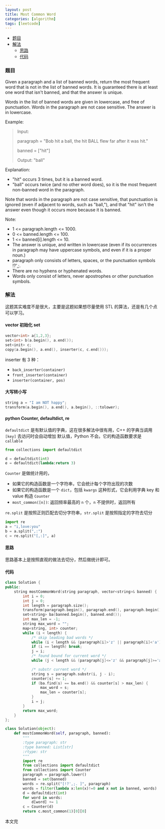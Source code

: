 ```yaml
---
layout: post
title: Most Common Word
categories: [algorithm]
tags: [leetcode]
---
```


+ [题目](#problem)
+ [解法](#solution)
  + [思路](#way)
  + [代码](#code)


<a id="problem"></a>

### 题目

Given a paragraph and a list of banned words, return the most frequent word that is not in the
 list of banned words.  It is guaranteed there is at least one word that isn't banned,
 and that the answer is unique.

Words in the list of banned words are given in lowercase, and free of punctuation.
 Words in the paragraph are not case sensitive.  The answer is in lowercase.

Example:

> Input:
>
> paragraph = "Bob hit a ball, the hit BALL flew far after it was hit."
>
> banned = ["hit"]
>
> Output: "ball"

Explanation:

+ "hit" occurs 3 times, but it is a banned word.
+ "ball" occurs twice (and no other word does),
  so it is the most frequent non-banned word in the paragraph.

Note that words in the paragraph are not case sensitive,
that punctuation is ignored (even if adjacent to words, such as "ball,"),
and that "hit" isn't the answer even though it occurs more because it is banned.

Note:

+ 1 <= paragraph.length <= 1000.
+ 0 <= banned.length <= 100.
+ 1 <= banned[i].length <= 10.
+ The answer is unique, and written in lowercase (even if its occurrences in
  paragraph may have uppercase symbols, and even if it is a proper noun.)
+ paragraph only consists of letters, spaces, or the punctuation symbols !?',;.
+ There are no hyphens or hyphenated words.
+ Words only consist of letters, never apostrophes or other punctuation symbols.

<a id="solution"></a>

### 解法

这题其实难度不是很大，主要是这题如果想尽量使用 STL 的算法，还是有几个点可以学习。

#### vector 初始化 set

```cpp
vector<int> a{1,2,3};
set<int> b(a.begin(), a.end());
set<init> c;
copy(a.begin(), a.end(), inserter(c, c.end()));
```

inserter 有 3 种：

+ `back_inserter(container)`
+ `front_inserter(container)`
+ `inserter(container, pos)`

#### 大写转小写

```cpp
string a = "I am NOT happy";
transform(a.begin(), a.end(), a.begin(), ::tolower);
```

#### python Counter, defaultdict, re

`defaultdict` 是有默认值的字典，这在很多解法中很有用，C++ 的字典当调用 `[key]` 去访问时会自动增加
默认值，Python 不会。它的构造函数要求是 `callable`

```python
from collections import defaultdict

d = defaultdict(int)
e = defaultdict(lambda:return 3)

```

`Counter` 是做统计用的，

+ 如果它的构造函数是一个字符串，它会统计每个字符出现的次数
+ 如果它的构造函数是一个 `dict`，包括 `kwargs` 这种形式，它会利用字典 key 和 value 构造 `Counter`
+ `most_common([n])`: 返回频率最高的 `n` 个，`n` 不提供时，返回所有

`re.split` 是按照正则匹配去切分字符串，`str.split` 是按照指定的字符去切分

```python
import re
a = "i,love:you"
b = a.split(",:")
c = re.split("[,:]", a)
```

<a id="way"></a>

#### 思路

思路基本上是按照直观的做法去切分，然后做统计即可。

<a id="code"></a>

#### 代码

```cpp
class Solution {
public:
    string mostCommonWord(string paragraph, vector<string>& banned) {
        int i = 0;
        int j = 0;
        int length = paragraph.size();
        transform(paragraph.begin(), paragraph.end(), paragraph.begin(), ::tolower);
        set<string> ba(banned.begin(), banned.end());
        int max_len = -1;
        string max_word = "";
        map<string, int> counter;
        while (i < length) {
            /* skip leading bad words */
            while (i < length && (paragraph[i]>'z' || paragraph[i]<'a')) i++;
            if (i == length) break;
            j = i;
            /* found bound for current word */
            while (j < length && (paragraph[j]<='z' && paragraph[j]>='a')) j++;

            /* substr current word */
            string s = paragraph.substr(i, j - i);
            counter[s] += 1;
            if (ba.find(s) == ba.end() && counter[s] > max_len) {
                max_word = s;
                max_len = counter[s];
            }
            i = j;
        }
        return max_word;
    }
};
```

```python
class Solution(object):
    def mostCommonWord(self, paragraph, banned):
        """
        :type paragraph: str
        :type banned: List[str]
        :rtype: str
        """
        import re
        from collections import defaultdict
        from collections import Counter
        paragraph = paragraph.lower()
        banned = set(banned)
        words = re.split("[!?',;. ]", paragraph)
        words = filter(lambda x:len(x)!=0 and x not in banned, words)
        d = defaultdict(int)
        for word in words:
            d[word] += 1
        c = Counter(d)
        return c.most_common(1)[0][0]
```

本文完
